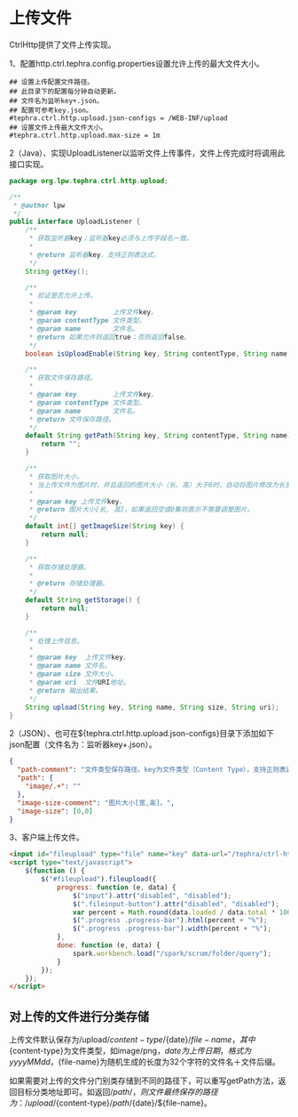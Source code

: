 # 上传文件
CtrlHttp提供了文件上传实现。

1、配置http.ctrl.tephra.config.properties设置允许上传的最大文件大小。
```properties
## 设置上传配置文件路径。
## 此目录下的配置每分钟自动更新。
## 文件名为监听key+.json。
## 配置可参考key.json。
#tephra.ctrl.http.upload.json-configs = /WEB-INF/upload
## 设置文件上传最大文件大小。
#tephra.ctrl.http.upload.max-size = 1m
```
2（Java）、实现UploadListener以监听文件上传事件，文件上传完成时将调用此接口实现。
```java
package org.lpw.tephra.ctrl.http.upload;

/**
 * @author lpw
 */
public interface UploadListener {
    /**
     * 获取监听器key；监听器key必须与上传字段名一致。
     *
     * @return 监听器key，支持正则表达式。
     */
    String getKey();

    /**
     * 验证是否允许上传。
     *
     * @param key         上传文件key。
     * @param contentType 文件类型。
     * @param name        文件名。
     * @return 如果允许则返回true；否则返回false。
     */
    boolean isUploadEnable(String key, String contentType, String name);

    /**
     * 获取文件保存路径。
     *
     * @param key         上传文件key。
     * @param contentType 文件类型。
     * @param name        文件名。
     * @return 文件保存路径。
     */
    default String getPath(String key, String contentType, String name) {
        return "";
    }

    /**
     * 获取图片大小。
     * 当上传文件为图片时，并且返回的图片大小（长、高）大于0时，自动将图片修改为长宽不超过设置值的图片，并进行压缩。
     *
     * @param key 上传文件key。
     * @return 图片大小[长, 高]，如果返回空或0集则表示不需要调整图片。
     */
    default int[] getImageSize(String key) {
        return null;
    }

    /**
     * 获取存储处理器。
     *
     * @return 存储处理器。
     */
    default String getStorage() {
        return null;
    }

    /**
     * 处理上传信息。
     *
     * @param key  上传文件key。
     * @param name 文件名。
     * @param size 文件大小。
     * @param uri  文件URI地址。
     * @return 输出结果。
     */
    String upload(String key, String name, String size, String uri);
}
```
2（JSON）、也可在${tephra.ctrl.http.upload.json-configs}目录下添加如下json配置（文件名为：监听器key+.json）。
```json
{
  "path-comment": "文件类型保存路径。key为文件类型（Content Type），支持正则表达式；value为保存的路径。",
  "path": {
    "image/.+": ""
  },
  "image-size-comment": "图片大小[宽,高]。",
  "image-size": [0,0]
}
```
3、客户端上传文件。
```html
<input id="fileupload" type="file" name="key" data-url="/tephra/ctrl-http/upload" multiple>
<script type="text/javascript">
    $(function () {
        $("#fileupload").fileupload({
            progress: function (e, data) {
                $("input").attr("disabled", "disabled");
                $(".fileinput-button").attr("disabled", "disabled");
                var percent = Math.round(data.loaded / data.total * 100);
                $(".progress .progress-bar").html(percent + "%");
                $(".progress .progress-bar").width(percent + "%");
            },
            done: function (e, data) {
                spark.workbench.load("/spark/scrum/folder/query");
            }
        });
    });
</script>
```
## 对上传的文件进行分类存储
上传文件默认保存为/upload/${content-type}/${date}/${file-name}，其中${content-type}为文件类型，如image/png，${date}为上传日期，格式为yyyyMMdd，${file-name}为随机生成的长度为32个字符的文件名＋文件后缀。

如果需要对上传的文件分门别类存储到不同的路径下，可以重写getPath方法，返回目标分类地址即可。如返回/${path}/，则文件最终保存的路径为：/upload/${content-type}/${path}/${date}/${file-name}。